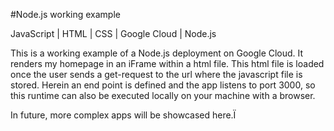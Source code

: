 #Node.js working example

JavaScript | HTML | CSS | Google Cloud | Node.js

This is a working example of a Node.js deployment on Google Cloud.
It renders my homepage in an iFrame within a html file.
This html file is loaded once the user sends a get-request to the url where the javascript file is stored.
Herein an end point is defined and the app listens to port 3000, so this runtime can also be executed locally on your machine with a browser.

In future, more complex apps will be showcased here.Ï
